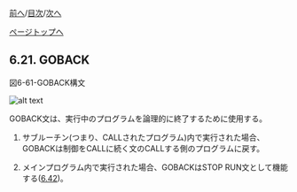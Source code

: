 <!--navi start1-->
[前へ](6-20.md)/[目次](https://momo2584.github.io/opensourcecobol.github.io/markdown/TOC.html)/[次へ](6-22-1.md)
<!--navi end1-->
<!--navi start2-->

[ページトップへ](6-21.md)
<!--navi end2-->
## 6.21. GOBACK

図6-61-GOBACK構文

![alt text](Image/6-61-Goback.png)

GOBACK文は、実行中のプログラムを論理的に終了するために使用する。

1. サブルーチン(つまり、CALLされたプログラム)内で実行された場合、GOBACKは制御をCALLに続く文のCALLする側のプログラムに戻す。

2. メインプログラム内で実行された場合、GOBACKはSTOP RUN文として機能する([6.42](6-42.md))。

